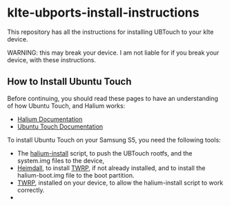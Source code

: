 # klte-ubports-install-instructions
This repository has all the instructions for installing UBTouch to your klte device.

WARNING: this may break your device. I am not liable for if you break your device, with these instructions.

How to Install Ubuntu Touch
---------------------------

Before continuing, you should read these pages to have an understanding of how Ubuntu Touch, and Halium works:
* [Halium Documentation](https://docs.halium.org/en/latest/index.html)
* [Ubuntu Touch Documentation](https://docs.ubports.com/en/latest/)

To install Ubuntu Touch on your Samsung S5, you need the following tools:
* The [halium-install](https://github.com/Halium/halium-scripts/blob/master/halium-install) script, to push the UBTouch rootfs, and the system.img files to the device,
* [Heimdall](https://glassechidna.com.au/heimdall/#downloads), to install [TWRP](https://dl.twrp.me/klte/), if not already installed, and to install the halium-boot.img file to the boot partition.
* [TWRP](https://dl.twrp.me/klte/), installed on your device, to allow the halium-install script to work correctly.
* 
